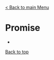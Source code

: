 [< Back to main Menu](https://github.com/gsoulie/Mobile-App-Development/blob/master/angular-formation.md)    

# Promise

* [](#)         


[Back to top](#promise)
